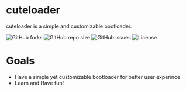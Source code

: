 # cuteloader
cuteloader is a simple and customizable bootloader.

![GitHub forks](https://img.shields.io/github/forks/popcorn-kernel/cuteloader)
![GitHub repo size](https://img.shields.io/github/repo-size/popcorn-kernel/cuteloader)
![GitHub issues](https://img.shields.io/github/issues/popcorn-kernel/cuteloader)
![License](https://img.shields.io/github/license/popcorn-kernel/cuteloader)

# Goals
- Have a simple yet customizable bootloader for better user experince
- Learn and Have fun!

